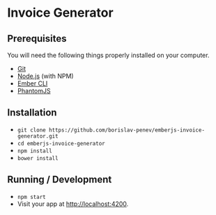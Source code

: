 # Invoice Generator


## Prerequisites

You will need the following things properly installed on your computer.

* [Git](https://git-scm.com/)
* [Node.js](https://nodejs.org/) (with NPM)
* [Ember CLI](https://ember-cli.com/)
* [PhantomJS](http://phantomjs.org/)

## Installation

* `git clone https://github.com/borislav-penev/emberjs-invoice-generator.git`
* `cd emberjs-invoice-generator`
* `npm install`
* `bower install`

## Running / Development

* `npm start`
* Visit your app at [http://localhost:4200](http://localhost:4200).
